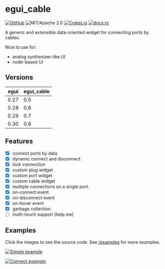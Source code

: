 # egui_cable

[![GitHub](https://img.shields.io/badge/GitHub-ryo33/egui__cable-222222)](https://github.com/ryo33/egui_cable)
![MIT/Apache 2.0](https://img.shields.io/badge/license-MIT%2FApache--2.0-blue.svg)
[![Crates.io](https://img.shields.io/crates/v/egui_cable)](https://crates.io/crates/egui_cable)
[![docs.rs](https://img.shields.io/docsrs/egui_cable)](https://docs.rs/egui_cable)

A generic and extensible data-oriented widget for connecting ports by cables.

Nice to use for:

- analog synthesizer-like UI
- node-based UI

## Versions

| egui | egui_cable |
| ---- | ---------- |
| 0.27 | 0.5        |
| 0.28 | 0.6        |
| 0.29 | 0.7        |
| 0.30 | 0.8        |

## Features

- [x] connect ports by data
- [x] dynamic connect and disconnect
- [x] lock connection
- [x] custom plug widget
- [x] custom port widget
- [x] custom cable widget
- [x] multiple connections on a single port.
- [x] on-connect event
- [x] on-disconnect event
- [x] on-hover event
- [x] garbage collection
- [ ] multi-touch support (help me)

## Examples

Click the images to see the source code. See [/examples](https://github.com/ryo33/egui_cable/blob/main/examples) for more examples.

[![Simple example](https://user-images.githubusercontent.com/8780513/170413124-5400d9b4-8f10-4607-bc37-23acc8c6b842.png)](https://github.com/ryo33/egui_cable/blob/main/examples/simple.rs)

[![Connect example](https://user-images.githubusercontent.com/8780513/170408794-ef879b04-9095-4c48-94d6-4773af9437e1.png)](https://github.com/ryo33/egui_cable/blob/main/examples/connect.rs)
